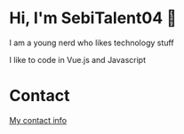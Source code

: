 # Hi, I'm SebiTalent04 :wave:

I am a young nerd who likes technology stuff

I like to code in Vue.js and Javascript

# Contact

[My contact info](https://sebitalent04.me/#/contact)
